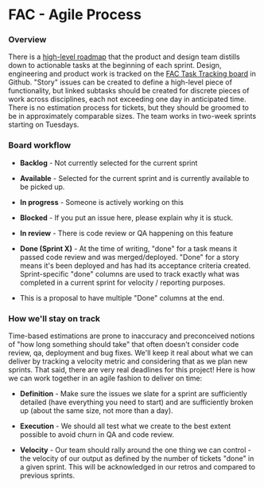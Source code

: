 FAC - Agile Process
===================

### Overview

There is a [high-level roadmap](https://app.mural.co/t/gsa6/m/gsa6/1646336450605/6a77a27a287989f91e1c0dfbcf9be4dec6e49393?sender=ua4d37dfba3f1e69e09078790) that the product and design team distills down to actionable tasks at the beginning of each sprint. Design, engineering and product work is tracked on the [FAC Task Tracking board](https://github.com/GSA-TTS/FAC/projects/1) in Github. "Story" issues can be created to define a high-level piece of functionality, but linked subtasks should be created for discrete pieces of work across disciplines, each not exceeding one day in anticipated time. There is no estimation process for tickets, but they should be groomed to be in approximately comparable sizes. The team works in two-week sprints starting on Tuesdays.

### Board workflow

-   **Backlog** - Not currently selected for the current sprint

-   **Available** - Selected for the current sprint and is currently available to be picked up.

-   **In progress** - Someone is actively working on this

-   **Blocked** - If you put an issue here, please explain why it is stuck.

-   **In review** - There is code review or QA happening on this feature

-   **Done (Sprint X)** - At the time of writing, "done" for a task means it passed code review and was merged/deployed. "Done" for a story means it's been deployed and has had its acceptance criteria created. Sprint-specific "done" columns are used to track exactly what was completed in a current sprint for velocity / reporting purposes.

-   This is a proposal to have multiple "Done" columns at the end.

### How we'll stay on track

Time-based estimations are prone to inaccuracy and preconceived notions of "how long something should take" that often doesn't consider code review, qa, deployment and bug fixes. We'll keep it real about what we can deliver by tracking a velocity metric and considering that as we plan new sprints. That said, there are very real deadlines for this project! Here is how we can work together in an agile fashion to deliver on time:

-   **Definition** - Make sure the issues we slate for a sprint are sufficiently detailed (have everything you need to start) and are sufficiently broken up (about the same size, not more than a day).

-   **Execution** - We should all test what we create to the best extent possible to avoid churn in QA and code review.

-   **Velocity** - Our team should rally around the one thing we can control - the velocity of our output as defined by the number of tickets "done" in a given sprint. This will be acknowledged in our retros and compared to previous sprints.